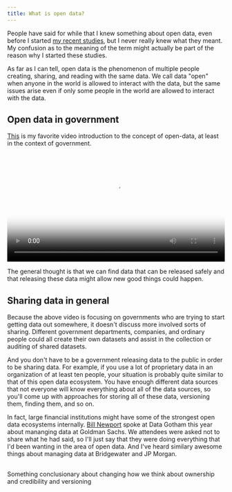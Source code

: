 ```yaml
---
title: What is open data?
---
```

People have said for while that I knew something about open data,
even before I started [my recent studies](/open-data), but I never
really knew what they meant. My confusion as to the meaning of the
term might actually be part of the reason why I started these
studies.

As far as I can tell, open data is the phenomenon of multiple people
creating, sharing, and reading with the same data. We call data "open"
when anyone in the world is allowed to interact with the data, but the
same issues arise even if only some people in the world are allowed
to interact with the data.

## Open data in government
[This](/!/open-data-in-plain-english/) is my favorite video introduction
to the concept of open-data, at least in the context of government.

<video poster="/!/open-data-in-plain-english/screenshot.png" src="/!/open-data-in-plain-english/open-data-in-plain-english.webm" controls width="100%"></video>

The general thought is that we can find data that can be released safely
and that releasing these data might allow new good things could happen.

## Sharing data in general
Because the above video is focusing on governments who are trying to
start getting data out somewhere, it doesn't discuss more involved sorts
of sharing.  Different government departments, companies, and ordinary
people could all create their own datasets and assist in the collection
or auditing of shared datasets.

And you don't have to be a government releasing data to the public in
order to be sharing data. For example, if you use a lot of proprietary
data in an organization of at least ten people, your situation is
probably quite similar to that of this open data ecosystem. You have
enough different data sources that not everyone will know everything
about all of the data sources, so you'll come up with approaches for
storing all of these data, versioning them, finding them, and so on.

In fact, large financial institutions might have some of the strongest
open data ecosystems internally.
[Bill Newport](http://www.datagotham.com/speakers/#newport) spoke at
Data Gotham this year about mananging data at Goldman Sachs. We attendees
were asked not to share what he had said, so I'll just say that they
were doing everything that I'd been wanting in the area of open data.
And I've heard similary awesome things about managing data at
Bridgewater and JP Morgan.

##
Something conclusionary about changing how we think about ownership
and credibility and versioning
